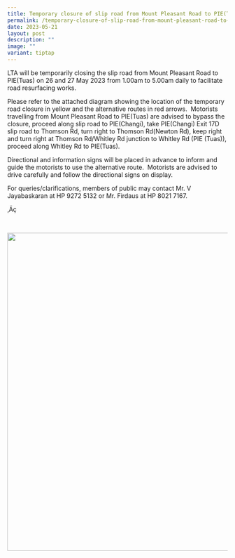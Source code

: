 ```yaml
---
title: Temporary closure of slip road from Mount Pleasant Road to PIE(Tuas)
permalink: /temporary-closure-of-slip-road-from-mount-pleasant-road-to-pie-tuas/
date: 2023-05-21
layout: post
description: ""
image: ""
variant: tiptap
---
```

<p>LTA will be temporarily closing the slip road from Mount Pleasant Road
to PIE(Tuas) on 26 and 27 May 2023 from 1.00am to 5.00am daily to facilitate
road resurfacing works.</p>
<p>Please refer to the attached diagram showing the location of the temporary
road closure in yellow and the alternative routes in red arrows. &nbsp;Motorists
travelling from Mount Pleasant Road to PIE(Tuas) are advised to bypass
the closure, proceed along slip road to PIE(Changi), take PIE(Changi) Exit
17D slip road to Thomson Rd, turn right to Thomson Rd(Newton Rd), keep
right and turn right at Thomson Rd/Whitley Rd junction to Whitley Rd (PIE
(Tuas)), proceed along Whitley Rd to PIE(Tuas).</p>
<p>Directional and information signs will be placed in advance to inform
and guide the motorists to use the alternative route. &nbsp;Motorists are
advised to drive carefully and follow the directional signs on display.</p>
<p></p>
<p>For queries/clarifications, members of public may contact Mr. V Jayabaskaran
at HP 9272 5132 or Mr. Firdaus at HP 8021 7167.</p>
<p>‚Äç</p>
<p>
<br>
</p>
<div class="isomer-image-wrapper">
<img style="width: 725px; color: rgb(0, 0, 0); font-family: system-ui, -apple-system, &quot;system-ui&quot;, &quot;Segoe UI&quot;, Roboto, Oxygen, Ubuntu, Cantarell, &quot;Open Sans&quot;, &quot;Helvetica Neue&quot;, sans-serif; font-size: medium; font-style: normal; font-variant-ligatures: normal; font-variant-caps: normal; font-weight: 400; letter-spacing: normal; orphans: 2; text-align: start; text-indent: 0px; text-transform: none; widows: 2; word-spacing: 0px; -webkit-text-stroke-width: 0px; white-space: normal; text-decoration-thickness: initial; text-decoration-style: initial; text-decoration-color: initial;" height="auto" width="100%" src="https://moca.sgp1.cdn.digitaloceanspaces.com/Upgrade%20%26%20Plans/646af8ed952bd302c0c4379d_Road.webp">
</div>
<p></p>